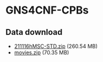 # GNS4CNF-CPBs

## Data download

- [211116hMSC-STD.zip](https://figshare.com/ndownloader/files/44346908) (260.54 MB)
- [movies.zip](https://figshare.com/ndownloader/files/44359604) (70.35 MB)


